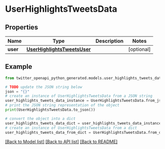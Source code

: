 # UserHighlightsTweetsData


## Properties

Name | Type | Description | Notes
------------ | ------------- | ------------- | -------------
**user** | [**UserHighlightsTweetsUser**](UserHighlightsTweetsUser.md) |  | [optional] 

## Example

```python
from twitter_openapi_python_generated.models.user_highlights_tweets_data import UserHighlightsTweetsData

# TODO update the JSON string below
json = "{}"
# create an instance of UserHighlightsTweetsData from a JSON string
user_highlights_tweets_data_instance = UserHighlightsTweetsData.from_json(json)
# print the JSON string representation of the object
print(UserHighlightsTweetsData.to_json())

# convert the object into a dict
user_highlights_tweets_data_dict = user_highlights_tweets_data_instance.to_dict()
# create an instance of UserHighlightsTweetsData from a dict
user_highlights_tweets_data_from_dict = UserHighlightsTweetsData.from_dict(user_highlights_tweets_data_dict)
```
[[Back to Model list]](../README.md#documentation-for-models) [[Back to API list]](../README.md#documentation-for-api-endpoints) [[Back to README]](../README.md)


